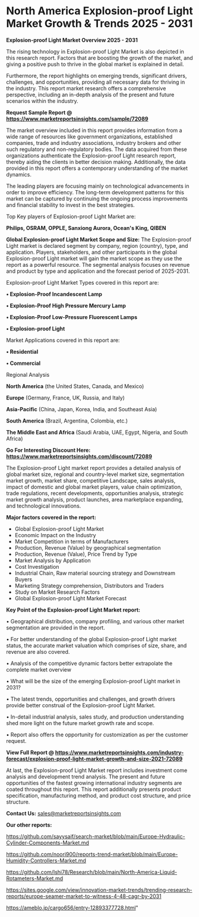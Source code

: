 # North America Explosion-proof Light Market Growth & Trends 2025 - 2031

<Strong> Explosion-proof Light Market Overview 2025 - 2031</strong>

The rising technology in Explosion-proof Light Market is also depicted in this research report. Factors that are boosting the growth of the market, and giving a positive push to thrive in the global market is explained in detail.

Furthermore, the report highlights on emerging trends, significant drivers, challenges, and opportunities, providing all necessary data for thriving in the industry. This report market research offers a comprehensive perspective, including an in-depth analysis of the present and future scenarios within the industry.

<strong>Request Sample Report @ <a href=https://www.marketreportsinsights.com/sample/72089>https://www.marketreportsinsights.com/sample/72089</a></strong>

The market overview included in this report provides information from a wide range of resources like government organizations, established companies, trade and industry associations, industry brokers and other such regulatory and non-regulatory bodies. The data acquired from these organizations authenticate the Explosion-proof Light research report, thereby aiding the clients in better decision making. Additionally, the data provided in this report offers a contemporary understanding of the market dynamics.

The leading players are focusing mainly on technological advancements in order to improve efficiency. The long-term development patterns for this market can be captured by continuing the ongoing process improvements and financial stability to invest in the best strategies.

Top Key players of Explosion-proof Light Market are:

<strong>Philips, OSRAM, OPPLE, Sanxiong Aurora, Ocean&#39;s King, QIBEN</strong>

<strong><b>Global Explosion-proof Light Market Scope and Size:</b></strong>
The Explosion-proof Light market is declared segment by company, region (country), type, and application. Players, stakeholders, and other participants in the global Explosion-proof Light market will gain the market scope as they use the report as a powerful resource. The segmental analysis focuses on revenue and product by type and application and the forecast period of 2025-2031.

Explosion-proof Light Market Types covered in this report are:

<strong>• Explosion-Proof Incandescent Lamp

• Explosion-Proof High Pressure Mercury Lamp

• Explosion-Proof Low-Pressure Fluorescent Lamps

• Explosion-proof Light</strong>

Market Applications covered in this report are:

<strong>• Residential

• Commercial</strong> 

Regional Analysis

<strong>North America</strong> (the United States, Canada, and Mexico)

<strong>Europe</strong> (Germany, France, UK, Russia, and Italy)

<strong>Asia-Pacific</strong> (China, Japan, Korea, India, and Southeast Asia)

<strong>South America</strong> (Brazil, Argentina, Colombia, etc.)

<strong>The Middle East and Africa</strong> (Saudi Arabia, UAE, Egypt, Nigeria, and South Africa)

<strong>Go For Interesting Discount Here: <a href=https://www.marketreportsinsights.com/discount/72089>https://www.marketreportsinsights.com/discount/72089</a></strong>

The Explosion-proof Light market report provides a detailed analysis of global market size, regional and country-level market size, segmentation market growth, market share, competitive Landscape, sales analysis, impact of domestic and global market players, value chain optimization, trade regulations, recent developments, opportunities analysis, strategic market growth analysis, product launches, area marketplace expanding, and technological innovations.

<strong><b>Major factors covered in the report:</b></strong>
<ul>
  <li>Global Explosion-proof Light Market </li>
  <li>Economic Impact on the Industry</li>
  <li>Market Competition in terms of Manufacturers</li>
  <li>Production, Revenue (Value) by geographical segmentation</li>
  <li>Production, Revenue (Value), Price Trend by Type</li>
  <li>Market Analysis by Application</li>
  <li>Cost Investigation</li>
  <li>Industrial Chain, Raw material sourcing strategy and Downstream Buyers</li>
  <li>Marketing Strategy comprehension, Distributors and Traders</li>
  <li>Study on Market Research Factors</li>
  <li>Global Explosion-proof Light Market Forecast</li>
</ul>

<strong><b>Key Point of the Explosion-proof Light Market report:</b></strong>

• Geographical distribution, company profiling, and various other market segmentation are provided in the report.

• For better understanding of the global Explosion-proof Light market status, the accurate market valuation which comprises of size, share, and revenue are also covered.

• Analysis of the competitive dynamic factors better extrapolate the complete market overview

• What will be the size of the emerging Explosion-proof Light market in 2031?

• The latest trends, opportunities and challenges, and growth drivers provide better construal of the Explosion-proof Light Market.

• In-detail industrial analysis, sales study, and production understanding shed more light on the future market growth rate and scope.

• Report also offers the opportunity for customization as per the customer request.

<strong><b>View Full Report @ <a href=https://www.marketreportsinsights.com/industry-forecast/explosion-proof-light-market-growth-and-size-2021-72089>https://www.marketreportsinsights.com/industry-forecast/explosion-proof-light-market-growth-and-size-2021-72089</a></b></strong>


At last, the Explosion-proof Light Market report includes investment come analysis and development trend analysis. The present and future opportunities of the fastest growing international industry segments are coated throughout this report. This report additionally presents product specification, manufacturing method, and product cost structure, and price structure.

<strong>Contact Us:</strong>
sales@marketreportsinsights.com

<strong>Our other reports:</strong>

<a href=https://github.com/sayysaif/search-market/blob/main/Europe-Hydraulic-Cylinder-Components-Market.md>https://github.com/sayysaif/search-market/blob/main/Europe-Hydraulic-Cylinder-Components-Market.md</a>

<a href=https://github.com/noori900/reports-trend-market/blob/main/Europe-Humidity-Controllers-Market.md>https://github.com/noori900/reports-trend-market/blob/main/Europe-Humidity-Controllers-Market.md</a>

<a href=https://github.com/Ishi78/Research/blob/main/North-America-Liquid-Rotameters-Market.md>https://github.com/Ishi78/Research/blob/main/North-America-Liquid-Rotameters-Market.md</a>

<a href=https://sites.google.com/view/innovation-market-trends/trending-research-reports/europe-seamer-market-to-witness-4-48-cagr-by-2031>https://sites.google.com/view/innovation-market-trends/trending-research-reports/europe-seamer-market-to-witness-4-48-cagr-by-2031</a>

<a href=https://ameblo.jp/cargo656/entry-12893377728.html>https://ameblo.jp/cargo656/entry-12893377728.html</a>"

